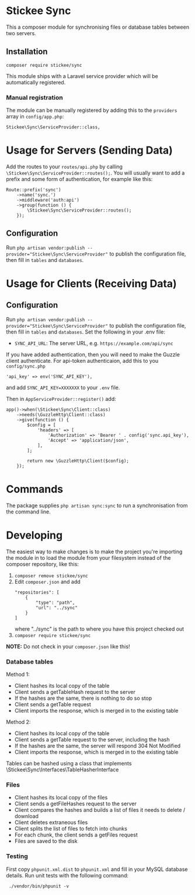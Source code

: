 # Stickee Sync

This a composer module for synchronising files or database tables between two servers.

## Installation

`composer require stickee/sync`

This module ships with a Laravel service provider which will be automatically registered.

### Manual registration

The module can be manually registered by adding this to the `providers` array in `config/app.php`:

```
Stickee\Sync\ServiceProvider::class,
```

# Usage for Servers (Sending Data)

Add the routes to your `routes/api.php` by calling `\Stickee\Sync\ServiceProvider::routes();`.
You will usually want to add a prefix and some form of authentication, for example like this:
```
Route::prefix('sync')
    ->name('sync.')
    ->middleware('auth:api')
    ->group(function () {
        \Stickee\Sync\ServiceProvider::routes();
    });

```

## Configuration

Run `php artisan vendor:publish --provider="Stickee\Sync\ServiceProvider"` to publish the configuration file, then fill in `tables` and `databases`.

# Usage for Clients (Receiving Data)

## Configuration

Run `php artisan vendor:publish --provider="Stickee\Sync\ServiceProvider"` to publish the configuration file, then fill in `tables` and `databases`.
Set the following in your .env file:

 - `SYNC_API_URL`: The server URL, e.g. `https://example.com/api/sync`

If you have added authentication, then you will need to make the Guzzle client authenticate.
For api-token authenticaion, add this to you `config/sync.php`
```
'api_key' => env('SYNC_API_KEY'),
```
and add `SYNC_API_KEY=XXXXXXX` to your `.env` file.

Then in `AppServiceProvider::register()` add:

```
app()->when(\Stickee\Sync\Client::class)
    ->needs(\GuzzleHttp\Client::class)
    ->give(function () {
        $config = [
            'headers' => [
                'Authorization' => 'Bearer ' . config('sync.api_key'),
                'Accept' => 'application/json',
            ],
        ];

        return new \GuzzleHttp\Client($config);
    });
```

# Commands

The package supplies `php artisan sync:sync` to run a synchronisation from the command line.

# Developing

The easiest way to make changes is to make the project you're importing the module in to load the module from your filesystem instead of the composer repository, like this:

1. `composer remove stickee/sync`
2. Edit `composer.json` and add
    ```
    "repositories": [
        {
            "type": "path",
            "url": "../sync"
        }
    ]
    ```
    where "../sync" is the path to where you have this project checked out
3. `composer require stickee/sync`

**NOTE:** Do not check in your `composer.json` like this!

### Database tables

Method 1:
 - Client hashes its local copy of the table
 - Client sends a getTableHash request to the server
 - If the hashes are the same, there is nothing to do so stop
 - Client sends a getTable request
 - Client imports the response, which is merged in to the existing table

Method 2:
 - Client hashes its local copy of the table
 - Client sends a getTable request to the server, including the hash
 - If the hashes are the same, the server will respond 304 Not Modified
 - Client imports the response, which is merged in to the existing table

Tables can be hashed using a class that implements \Stickee\Sync\Interfaces\TableHasherInterface

### Files

 - Client hashes its local copy of the files
 - Client sends a getFileHashes request to the server
 - Client compares the hashes and builds a list of files it needs to delete / download
 - Client deletes extraneous files
 - Client splits the list of files to fetch into chunks
 - For each chunk, the client sends a getFiles request
 - Files are saved to the disk

 ### Testing

First copy `phpunit.xml.dist` to `phpunit.xml` and fill in your MySQL database details.
Run unit tests with the following command:

 ` ./vendor/bin/phpunit -v`
